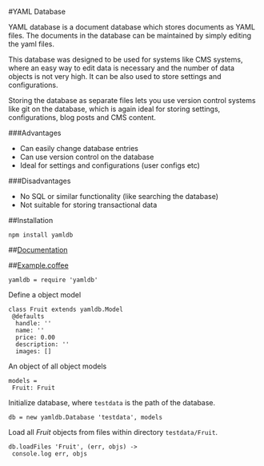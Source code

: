 #YAML Database

YAML database is a document database which stores documents as YAML files. The documents in the database can be maintained by simply editing the yaml files.

This database was designed to be used for systems like CMS systems, where an easy way to edit data is necessary and the number of data objects is not very high. It can be also used to store settings and configurations.

Storing the database as separate files lets you use version control systems like git on the database, which is again ideal for storing settings, configurations, blog posts and CMS content.

###Advantages
* Can easily change database entries
* Can use version control on the database
* Ideal for settings and configurations (user configs etc)


###Disadvantages
* No SQL or similar functionality (like searching the database)
* Not suitable for storing transactional data

##Installation

    npm install yamldb

##[Documentation](http://vpj.github.io/yamldb/)

##[Example.coffee](http://vpj.github.io/yamldb/example.html)

    yamldb = require 'yamldb'

Define a object model

    class Fruit extends yamldb.Model
     @defaults
      handle: ''
      name: ''
      price: 0.00
      description: ''
      images: []

An object of all object models

    models =
     Fruit: Fruit

Initialize database, where `testdata` is the path of the database.

    db = new yamldb.Database 'testdata', models

Load all *Fruit* objects from files within directory `testdata/Fruit`.

    db.loadFiles 'Fruit', (err, objs) ->
     console.log err, objs


